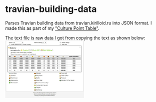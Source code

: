 # travian-building-data
Parses Travian building data from travian.kirilloid.ru into JSON format. I made this as part of my <a href="imkevinkuo.github.io/travian.html">"Culture Point Table"</a>.

The text file is raw data I got from copying the text as shown below:
<img src="https://raw.githubusercontent.com/imkevinkuo/travian-building-data/master/kirilloid.JPG" width="50%" align="left">
